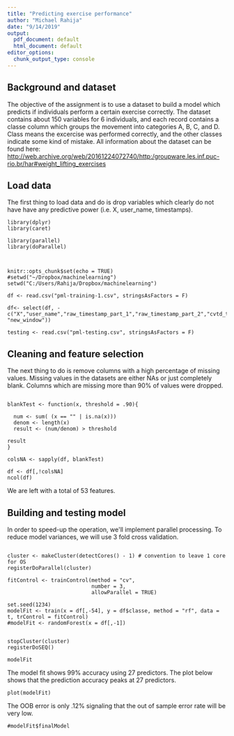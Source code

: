 ```yaml
---
title: "Predicting exercise performance"
author: "Michael Rahija"
date: "9/14/2019"
output:
  pdf_document: default
  html_document: default
editor_options:
  chunk_output_type: console
---
```



## Background and dataset
The objective of the assignment is to use a dataset to build a model which predicts if individuals perform a certain exercise correctly. The dataset contains about 150 variables for 6 individuals, and each record contains a classe column which groups the movement into categories A, B, C, and D. Class means the excercise was performed correctly, and the other classes indicate some kind of mistake. All information about the dataset can be found here:
http://web.archive.org/web/20161224072740/http:/groupware.les.inf.puc-rio.br/har#weight_lifting_exercises

## Load data

The first thing to load data and do is drop variables which clearly do not have have any predictive power (i.e. X, user_name, timestamps).

```{r setup, message = FALSE}
library(dplyr)
library(caret)

library(parallel)
library(doParallel)



knitr::opts_chunk$set(echo = TRUE)
#setwd("~/Dropbox/machinelearning")
setwd("C:/Users/Rahija/Dropbox/machinelearning")

df <- read.csv("pml-training-1.csv", stringsAsFactors = F)

df<- select(df, -c("X","user_name","raw_timestamp_part_1","raw_timestamp_part_2","cvtd_timestamp", "new_window"))

testing <- read.csv("pml-testing.csv", stringsAsFactors = F)
```

## Cleaning and feature selection

The next thing to do is remove columns with a high percentage of missing values. Missing values in the datasets are either NAs or just completely blank. Columns which are missing more than 90% of values were dropped. 
```{r, message = FALSE}

blankTest <- function(x, threshold = .90){
  
  num <- sum( (x == "" | is.na(x)))
  denom <- length(x)
  result <- (num/denom) > threshold

result 
}

colsNA <- sapply(df, blankTest)

df <- df[,!colsNA]
ncol(df)
```

We are left with a total of 53 features. 


## Building  and testing model

In order to speed-up the operation, we'll implement parallel processing. To reduce model variances, we will use 3 fold cross validation. 

```{r, message = FALSE, cache = TRUE}

cluster <- makeCluster(detectCores() - 1) # convention to leave 1 core for OS
registerDoParallel(cluster)

fitControl <- trainControl(method = "cv",
                           number = 3,
                           allowParallel = TRUE)

set.seed(1234)
modelFit <- train(x = df[,-54], y = df$classe, method = "rf", data = t, trControl = fitControl)
#modelFit <- randomForest(x = df[,-1])


stopCluster(cluster)
registerDoSEQ()

modelFit
```

The model fit shows 99% accuracy using 27 predictors. The plot below shows that the prediction accuracy peaks at 27 predictors. 
```{r, message = FALSE}
plot(modelFit)
```

The OOB error is only .12% signaling that the out of sample error rate will be very low.
```{r, message = FALSE}
#modelFit$finalModel
```
